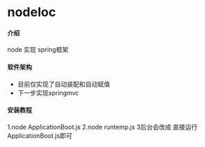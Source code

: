 # nodeIoc

#### 介绍
node 实现 spring框架

#### 软件架构
- 目前仅实现了自动装配和自动赋值
- 下一步实现springmvc


#### 安装教程

1.node ApplicationBoot.js
2.node runtemp.js
3后台会改成 直接运行 ApplicationBoot.js即可





